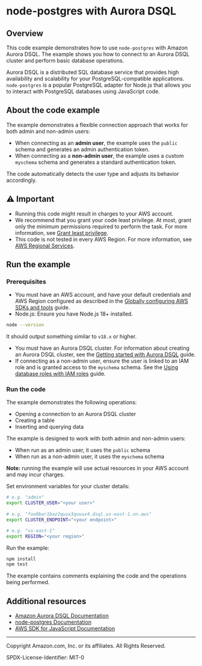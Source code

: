 # node-postgres with Aurora DSQL

## Overview

This code example demonstrates how to use `node-postgres` with Amazon Aurora DSQL.
The example shows you how to connect to an Aurora DSQL cluster and perform basic database operations.

Aurora DSQL is a distributed SQL database service that provides high availability and scalability for
your PostgreSQL-compatible applications. `node-postgres` is a popular PostgreSQL adapter for Node.js that allows
you to interact with PostgreSQL databases using JavaScript code.

## About the code example

The example demonstrates a flexible connection approach that works for both admin and non-admin users:

* When connecting as an **admin user**, the example uses the `public` schema and generates an admin authentication
  token.
* When connecting as a **non-admin user**, the example uses a custom `myschema` schema and generates a standard
  authentication token.

The code automatically detects the user type and adjusts its behavior accordingly.

## ⚠️ Important

* Running this code might result in charges to your AWS account.
* We recommend that you grant your code least privilege. At most, grant only the
  minimum permissions required to perform the task. For more information, see
  [Grant least privilege](https://docs.aws.amazon.com/IAM/latest/UserGuide/best-practices.html#grant-least-privilege).
* This code is not tested in every AWS Region. For more information, see
  [AWS Regional Services](https://aws.amazon.com/about-aws/global-infrastructure/regional-product-services).

## Run the example

### Prerequisites

* You must have an AWS account, and have your default credentials and AWS Region
  configured as described in the
  [Globally configuring AWS SDKs and tools](https://docs.aws.amazon.com/credref/latest/refdocs/creds-config-files.html)
  guide.
* Node.js: Ensure you have Node.js 18+ installed.

```bash
node --version
```

It should output something similar to `v18.x` or higher.

* You must have an Aurora DSQL cluster. For information about creating an Aurora DSQL cluster, see the
  [Getting started with Aurora DSQL](https://docs.aws.amazon.com/aurora-dsql/latest/userguide/getting-started.html)
  guide.
* If connecting as a non-admin user, ensure the user is linked to an IAM role and is granted access to the `myschema`
  schema. See the
  [Using database roles with IAM roles](https://docs.aws.amazon.com/aurora-dsql/latest/userguide/using-database-and-iam-roles.html)
  guide.

### Run the code

The example demonstrates the following operations:

- Opening a connection to an Aurora DSQL cluster
- Creating a table
- Inserting and querying data

The example is designed to work with both admin and non-admin users:

- When run as an admin user, it uses the `public` schema
- When run as a non-admin user, it uses the `myschema` schema

**Note:** running the example will use actual resources in your AWS account and may incur charges.

Set environment variables for your cluster details:

```bash
# e.g. "admin"
export CLUSTER_USER="<your user>"
  
# e.g. "foo0bar1baz2quux3quuux4.dsql.us-east-1.on.aws"
export CLUSTER_ENDPOINT="<your endpoint>"

# e.g. "us-east-1"
export REGION="<your region>"
```

Run the example:

```bash
npm install
npm test
```

The example contains comments explaining the code and the operations being performed.

## Additional resources

* [Amazon Aurora DSQL Documentation](https://docs.aws.amazon.com/aurora-dsql/latest/userguide/what-is-aurora-dsql.html)
* [node-postgres Documentation](https://node-postgres.com/)
* [AWS SDK for JavaScript Documentation](https://docs.aws.amazon.com/sdk-for-javascript/)

---

Copyright Amazon.com, Inc. or its affiliates. All Rights Reserved.

SPDX-License-Identifier: MIT-0